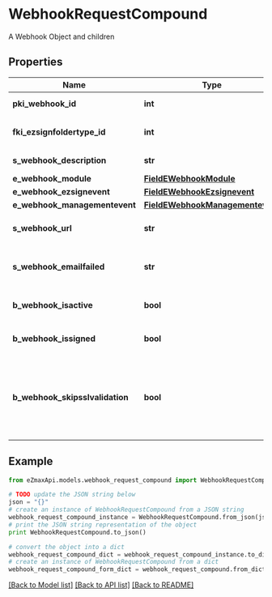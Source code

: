 # WebhookRequestCompound

A Webhook Object and children

## Properties

Name | Type | Description | Notes
------------ | ------------- | ------------- | -------------
**pki_webhook_id** | **int** | The unique ID of the Webhook | [optional] 
**fki_ezsignfoldertype_id** | **int** | The unique ID of the Ezsignfoldertype. | [optional] 
**s_webhook_description** | **str** | The description of the Webhook | 
**e_webhook_module** | [**FieldEWebhookModule**](FieldEWebhookModule.md) |  | 
**e_webhook_ezsignevent** | [**FieldEWebhookEzsignevent**](FieldEWebhookEzsignevent.md) |  | [optional] 
**e_webhook_managementevent** | [**FieldEWebhookManagementevent**](FieldEWebhookManagementevent.md) |  | [optional] 
**s_webhook_url** | **str** | The URL of the Webhook callback | 
**s_webhook_emailfailed** | **str** | The email that will receive the Webhook in case all attempts fail | 
**b_webhook_isactive** | **bool** | Whether the Webhook is active or not | 
**b_webhook_issigned** | **bool** | Whether the requests will be signed or not | [optional] 
**b_webhook_skipsslvalidation** | **bool** | Wheter the server&#39;s SSL certificate should be validated or not. Not recommended to skip for production use | 

## Example

```python
from eZmaxApi.models.webhook_request_compound import WebhookRequestCompound

# TODO update the JSON string below
json = "{}"
# create an instance of WebhookRequestCompound from a JSON string
webhook_request_compound_instance = WebhookRequestCompound.from_json(json)
# print the JSON string representation of the object
print WebhookRequestCompound.to_json()

# convert the object into a dict
webhook_request_compound_dict = webhook_request_compound_instance.to_dict()
# create an instance of WebhookRequestCompound from a dict
webhook_request_compound_form_dict = webhook_request_compound.from_dict(webhook_request_compound_dict)
```
[[Back to Model list]](../README.md#documentation-for-models) [[Back to API list]](../README.md#documentation-for-api-endpoints) [[Back to README]](../README.md)


